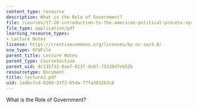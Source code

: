 ```yaml
---
content_type: resource
description: What is the Role of Government?
file: /courses/17-20-introduction-to-the-american-political-process-spring-2004/1ad6cfcd826033f2654a77fa3832b3c8_lecture2.pdf
file_type: application/pdf
learning_resource_types:
- Lecture Notes
license: https://creativecommons.org/licenses/by-nc-sa/4.0/
ocw_type: OCWFile
parent_title: Lecture Notes
parent_type: CourseSection
parent_uid: 0c135732-0aaf-013f-dc67-75339d7eb52b
resourcetype: Document
title: lecture2.pdf
uid: 1ad6cfcd-8260-33f2-654a-77fa3832b3c8
---
```

What is the Role of Government?